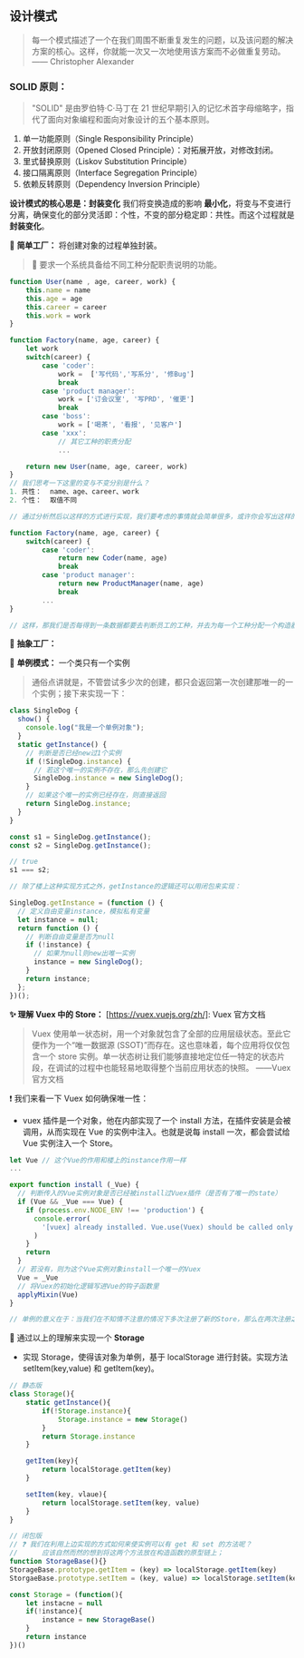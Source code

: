 ## 设计模式

> 每一个模式描述了一个在我们周围不断重复发生的问题，以及该问题的解决方案的核心。这样，你就能一次又一次地使用该方案而不必做重复劳动。 —— Christopher Alexander

### SOLID 原则：

> "SOLID" 是由罗伯特·C·马丁在 21 世纪早期引入的记忆术首字母缩略字，指代了面向对象编程和面向对象设计的五个基本原则。

1. 单一功能原则（Single Responsibility Principle）
2. 开放封闭原则（Opened Closed Principle）：对拓展开放，对修改封闭。
3. 里式替换原则（Liskov Substitution Principle）
4. 接口隔离原则（Interface Segregation Principle）
5. 依赖反转原则（Dependency Inversion Principle）

**设计模式的核心思是：封装变化** 我们将变换造成的影响 **最小化**，将变与不变进行分离，确保变化的部分灵活即：个性，不变的部分稳定即：共性。而这个过程就是 **封装变化**。

🌈 **简单工厂：** 将创建对象的过程单独封装。

> 🌰 要求一个系统具备给不同工种分配职责说明的功能。

```js
function User(name , age, career, work) {
    this.name = name
    this.age = age
    this.career = career
    this.work = work
}

function Factory(name, age, career) {
    let work
    switch(career) {
        case 'coder':
            work =  ['写代码','写系分', '修Bug']
            break
        case 'product manager':
            work = ['订会议室', '写PRD', '催更']
            break
        case 'boss':
            work = ['喝茶', '看报', '见客户']
        case 'xxx':
            // 其它工种的职责分配
            ...

    return new User(name, age, career, work)
}
// 我们思考一下这里的变与不变分别是什么？
1. 共性：  name、age、career、work
2. 个性：  取值不同

// 通过分析然后以这样的方式进行实现，我们要考虑的事情就会简单很多，或许你会写出这样的代码：

function Factory(name, age, career) {
    switch(career) {
        case 'coder':
            return new Coder(name, age)
            break
        case 'product manager':
            return new ProductManager(name, age)
            break
        ...
}

// 这样，那我们是否每得到一条数据都要去判断员工的工种，并去为每一个工种分配一个构造器呢？
```

🌈 **抽象工厂：**

🌈 **单例模式：** 一个类只有一个实例

> 通俗点讲就是，不管尝试多少次的创建，都只会返回第一次创建那唯一的一个实例；接下来实现一下：

```js
class SingleDog {
  show() {
    console.log("我是一个单例对象");
  }
  static getInstance() {
    // 判断是否已经new过1个实例
    if (!SingleDog.instance) {
      // 若这个唯一的实例不存在，那么先创建它
      SingleDog.instance = new SingleDog();
    }
    // 如果这个唯一的实例已经存在，则直接返回
    return SingleDog.instance;
  }
}

const s1 = SingleDog.getInstance();
const s2 = SingleDog.getInstance();

// true
s1 === s2;

// 除了楼上这种实现方式之外，getInstance的逻辑还可以用闭包来实现：

SingleDog.getInstance = (function () {
  // 定义自由变量instance，模拟私有变量
  let instance = null;
  return function () {
    // 判断自由变量是否为null
    if (!instance) {
      // 如果为null则new出唯一实例
      instance = new SingleDog();
    }
    return instance;
  };
})();
```

**✨ 理解 Vuex 中的 Store：** [https://vuex.vuejs.org/zh/]: Vuex 官方文档

> Vuex 使用单一状态树，用一个对象就包含了全部的应用层级状态。至此它便作为一个“唯一数据源 (SSOT)”而存在。这也意味着，每个应用将仅仅包含一个 store 实例。单一状态树让我们能够直接地定位任一特定的状态片段，在调试的过程中也能轻易地取得整个当前应用状态的快照。 ——Vuex 官方文档

❗ 我们来看一下 Vuex 如何确保唯一性：

- vuex 插件是一个对象，他在内部实现了一个 install 方法，在插件安装是会被调用，从而实现在 Vue 的实例中注入。也就是说每 install 一次，都会尝试给 Vue 实例注入一个 Store。

```js
let Vue // 这个Vue的作用和楼上的instance作用一样
...

export function install (_Vue) {
  // 判断传入的Vue实例对象是否已经被install过Vuex插件（是否有了唯一的state）
  if (Vue && _Vue === Vue) {
    if (process.env.NODE_ENV !== 'production') {
      console.error(
        '[vuex] already installed. Vue.use(Vuex) should be called only once.'
      )
    }
    return
  }
  // 若没有，则为这个Vue实例对象install一个唯一的Vuex
  Vue = _Vue
  // 将Vuex的初始化逻辑写进Vue的钩子函数里
  applyMixin(Vue)
}

// 单例的意义在于：当我们在不知情不注意的情况下多次注册了新的Store，那么在两次注册之间所存储的数据都会丢失
```

🔔 通过以上的理解来实现一个 **Storage**

- 实现 Storage，使得该对象为单例，基于 localStorage 进行封装。实现方法 setItem(key,value) 和 getItem(key)。

```js
// 静态版
class Storage(){
	static getInstance(){
		if(!Storage.instance){
			Storage.instance = new Storage()
		}
		return Storage.instance
	}

	getItem(key){
		return localStorage.getItem(key)
	}

	setItem(key, vlaue){
		return localStorage.setItem(key, value)
	}
}

// 闭包版
// ❓ 我们在利用上边实现的方式如何来使实例可以有 get 和 set 的方法呢？
// 		应该自然而然的想到将这两个方法放在构造函数的原型链上；
function StorageBase(){}
StorageBase.prototype.getItem = (key) => localStorage.getItem(key)
StorgaeBase.prototype.setItem = (key, value) => localStorage.setItem(key, value)

const Storage = (function(){
	let instacne = null
	if(!instance){
		instance = new StorageBase()
	}
	return instance
})()
```
